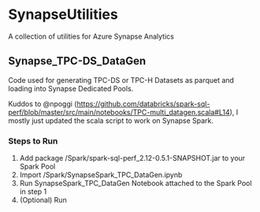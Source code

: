 # SynapseUtilities
A collection of utilities for Azure Synapse Analytics

## Synapse_TPC-DS_DataGen
Code used for generating TPC-DS or TPC-H Datasets as parquet and loading into Synapse Dedicated Pools.

Kuddos to @npoggi (https://github.com/databricks/spark-sql-perf/blob/master/src/main/notebooks/TPC-multi_datagen.scala#L14), I mostly just updated the scala script to work on Synapse Spark.

### Steps to Run
1. Add package /Spark/spark-sql-perf_2.12-0.5.1-SNAPSHOT.jar to your Spark Pool
1. Import /Spark/SynapseSpark_TPC_DataGen.ipynb
1. Run SynapseSpark_TPC_DataGen Notebook attached to the Spark Pool in step 1
1. (Optional) Run 
